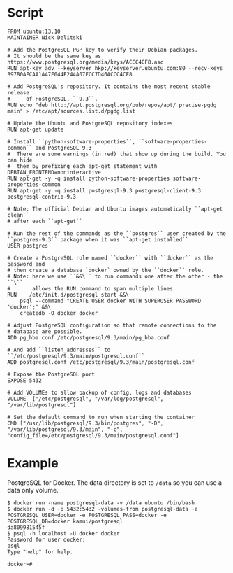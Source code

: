 Script
===

```
FROM ubuntu:13.10
MAINTAINER Nick Delitski

# Add the PostgreSQL PGP key to verify their Debian packages.
# It should be the same key as https://www.postgresql.org/media/keys/ACCC4CF8.asc 
RUN apt-key adv --keyserver hkp://keyserver.ubuntu.com:80 --recv-keys B97B0AFCAA1A47F044F244A07FCC7D46ACCC4CF8

# Add PostgreSQL's repository. It contains the most recent stable release
#     of PostgreSQL, ``9.3``.
RUN echo "deb http://apt.postgresql.org/pub/repos/apt/ precise-pgdg main" > /etc/apt/sources.list.d/pgdg.list

# Update the Ubuntu and PostgreSQL repository indexes
RUN apt-get update

# Install ``python-software-properties``, ``software-properties-common`` and PostgreSQL 9.3
#  There are some warnings (in red) that show up during the build. You can hide
#  them by prefixing each apt-get statement with DEBIAN_FRONTEND=noninteractive
RUN apt-get -y -q install python-software-properties software-properties-common
RUN apt-get -y -q install postgresql-9.3 postgresql-client-9.3 postgresql-contrib-9.3

# Note: The official Debian and Ubuntu images automatically ``apt-get clean``
# after each ``apt-get`` 

# Run the rest of the commands as the ``postgres`` user created by the ``postgres-9.3`` package when it was ``apt-get installed``
USER postgres

# Create a PostgreSQL role named ``docker`` with ``docker`` as the password and
# then create a database `docker` owned by the ``docker`` role.
# Note: here we use ``&&\`` to run commands one after the other - the ``\``
#       allows the RUN command to span multiple lines.
RUN    /etc/init.d/postgresql start &&\
    psql --command "CREATE USER docker WITH SUPERUSER PASSWORD 'docker';" &&\
    createdb -O docker docker

# Adjust PostgreSQL configuration so that remote connections to the
# database are possible. 
ADD pg_hba.conf /etc/postgresql/9.3/main/pg_hba.conf

# And add ``listen_addresses`` to ``/etc/postgresql/9.3/main/postgresql.conf``
ADD postgresql.conf /etc/postgresql/9.3/main/postgresql.conf

# Expose the PostgreSQL port
EXPOSE 5432

# Add VOLUMEs to allow backup of config, logs and databases
VOLUME	["/etc/postgresql", "/var/log/postgresql", "/var/lib/postgresql"]

# Set the default command to run when starting the container
CMD ["/usr/lib/postgresql/9.3/bin/postgres", "-D", "/var/lib/postgresql/9.3/main", "-c", "config_file=/etc/postgresql/9.3/main/postgresql.conf"]
```

Example
===

PostgreSQL for Docker. The data directory is set to `/data` so you can use a data only volume.

    $ docker run -name postgresql-data -v /data ubuntu /bin/bash
    $ docker run -d -p 5432:5432 -volumes-from postgresql-data -e POSTGRESQL_USER=docker -e POSTGRESQL_PASS=docker -e POSTGRESQL_DB=docker kamui/postgresql
    da809981545f
    $ psql -h localhost -U docker docker
    Password for user docker:
    psql
    Type "help" for help.

    docker=#

